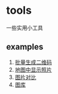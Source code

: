 # tools
一些实用小工具

## examples
1. [批量生成二维码](http://tools.mjixiang.top/qrcode)
2. [地图中显示照片](http://tools.mjixiang.top/exif)
3. [图片对比](http://tools.mjixiang.top/compare)
4. [图库](http://tools.mjixiang.top/disk)
